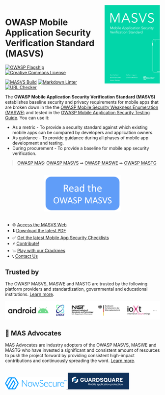 <img width="180px" align="right" style="float: right;" src="cover.png">

# OWASP Mobile Application Security Verification Standard (MASVS)

[![OWASP Flagship](https://img.shields.io/badge/owasp-flagship%20project-48A646.svg)](https://owasp.org/projects/)
[![Creative Commons License](https://img.shields.io/github/license/OWASP/masvs)](https://creativecommons.org/licenses/by-sa/4.0/ "CC BY-SA 4.0")

[![MASVS Build](https://github.com/OWASP/masvs/workflows/MASVS%20Build/badge.svg)](https://github.com/OWASP/masvs/actions/workflows/docgenerator.yml)
[![Markdown Linter](https://github.com/OWASP/masvs/workflows/Markdown%20Linter/badge.svg)](https://github.com/OWASP/masvs/actions/workflows/markdown-linter.yml)
[![URL Checker](https://github.com/OWASP/masvs/workflows/URL%20Checker/badge.svg)](https://github.com/OWASP/masvs/actions/workflows/url-checker.yml)

The **OWASP Mobile Application Security Verification Standard (MASVS)** establishes baseline security and privacy requirements for mobile apps that are broken down in the the [OWASP Mobile Security Weakness Enumeration (MASWE)](https://github.com/OWASP/maswe) and tested in the [OWASP Mobile Application Security Testing Guide](https://github.com/OWASP/mastg). You can use it:

- As a metric - To provide a security standard against which existing mobile apps can be compared by developers and application owners.
- As guidance - To provide guidance during all phases of mobile app development and testing.
- During procurement - To provide a baseline for mobile app security verification.

> [OWASP MAS](https://mas.owasp.org): [OWASP MASVS](https://mas.owasp.org/MASVS) ➡ [OWASP MASWE](https://mas.owasp.org/MASWE) ➡ [OWASP MASTG](https://mas.owasp.org/MASTG)

<br>

<center>
<a href="https://mas.owasp.org/MASVS">
<img width="250px" src="Document/images/open_website.png"/>
</a>
</center>

<br>

- 🌐 [Access the MASVS Web](https://mas.owasp.org/MASVS/)
- ⬇️ [Download the latest PDF](https://github.com/OWASP/masvs/releases/latest)
- ✅ [Get the latest Mobile App Security Checklists](https://github.com/OWASP/mastg/releases/latest)
- ⚡ [Contribute!](https://mas.owasp.org/contributing)
- 💥 [Play with our Crackmes](https://mas.owasp.org/crackmes)
- 📞 [Contact Us](https://mas.owasp.org/contact)

## Trusted by

The OWASP MASVS, MASWE and MASTG are trusted by the following platform providers and standardization, governmental and educational institutions. [Learn more](https://mas.owasp.org/MASTG/0x02b-MASVS-MASTG-Adoption/).

<a href="https://mas.owasp.org/MASTG/0x02b-MASVS-MASTG-Adoption/">
<img src="https://github.com/OWASP/mastg/blob/master/Document/Images/Other/trusted-by-logos.png"/>
</a>

## 🥇 MAS Advocates

MAS Advocates are industry adopters of the OWASP MASVS, MASWE and MASTG who have invested a significant and consistent amount of resources to push the project forward by providing consistent high-impact contributions and continuously spreading the word. [Learn more](https://mas.owasp.org/MASTG/0x02c-Acknowledgements).

<br>

<a href="https://mas.owasp.org/MASTG/0x02c-Acknowledgements#our-mastg-advocates">
<img src="https://raw.githubusercontent.com/OWASP/mastg/master/Document/Images/Other/nowsecure-logo.png" width="200px;" />
<img src="https://raw.githubusercontent.com/OWASP/mastg/master/Document/Images/Other/guardsquare-logo.png" width="200px;" />
</a>

<br><br>
